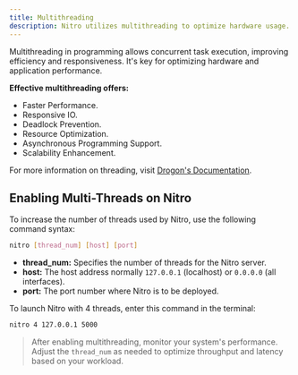 ```yaml
---
title: Multithreading 
description: Nitro utilizes multithreading to optimize hardware usage.
---
```


Multithreading in programming allows concurrent task execution, improving efficiency and responsiveness. It's key for optimizing hardware and application performance.

**Effective multithreading offers:**

- Faster Performance.
- Responsive IO.
- Deadlock Prevention.
- Resource Optimization.
- Asynchronous Programming Support.
- Scalability Enhancement.

For more information on threading, visit [Drogon's Documentation](https://github.com/drogonframework/drogon/wiki/ENG-FAQ-1-Understanding-drogon-threading-model).

## Enabling Multi-Threads on Nitro

To increase the number of threads used by Nitro, use the following command syntax:

```bash title="Nitro deploy server format"
nitro [thread_num] [host] [port]
```

- **thread_num:** Specifies the number of threads for the Nitro server.
- **host:** The host address normally `127.0.0.1` (localhost) or `0.0.0.0` (all interfaces).
- **port:** The port number where Nitro is to be deployed.

To launch Nitro with 4 threads, enter this command in the terminal:
```bash title="Example"
nitro 4 127.0.0.1 5000
```

> After enabling multithreading, monitor your system's performance. Adjust the `thread_num` as needed to optimize throughput and latency based on your workload.